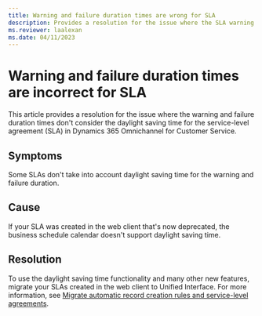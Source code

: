 ```yaml
---
title: Warning and failure duration times are wrong for SLA
description: Provides a resolution for the issue where the SLA warning and failure duration times are incorrect in Dynamics 365 Omnichannel for Customer Service.
ms.reviewer: laalexan
ms.date: 04/11/2023
---
```

# Warning and failure duration times are incorrect for SLA

This article provides a resolution for the issue where the warning and failure duration times don't consider the daylight saving time for the service-level agreement (SLA) in Dynamics 365 Omnichannel for Customer Service.

## Symptoms

Some SLAs don't take into account daylight saving time for the warning and failure duration.

## Cause

If your SLA was created in the web client that's now deprecated, the business schedule calendar doesn't support daylight saving time.

## Resolution

To use the daylight saving time functionality and many other new features, migrate your SLAs created in the web client to Unified Interface. For more information, see [Migrate automatic record creation rules and service-level agreements](/dynamics365/customer-service/migrate-automatic-record-creation-and-sla-agreements).
